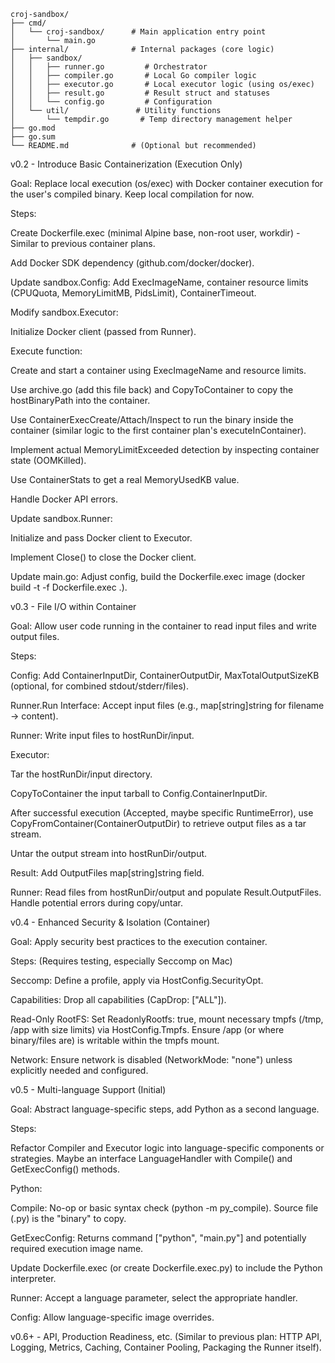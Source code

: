 ```
croj-sandbox/
├── cmd/
│   └── croj-sandbox/      # Main application entry point
│       └── main.go
├── internal/              # Internal packages (core logic)
│   ├── sandbox/
│   │   ├── runner.go         # Orchestrator
│   │   ├── compiler.go       # Local Go compiler logic
│   │   ├── executor.go       # Local executor logic (using os/exec)
│   │   ├── result.go         # Result struct and statuses
│   │   └── config.go         # Configuration
│   └── util/               # Utility functions
│       └── tempdir.go       # Temp directory management helper
├── go.mod
├── go.sum
└── README.md              # (Optional but recommended)
```
v0.2 - Introduce Basic Containerization (Execution Only)

Goal: Replace local execution (os/exec) with Docker container execution for the user's compiled binary. Keep local compilation for now.

Steps:

Create Dockerfile.exec (minimal Alpine base, non-root user, workdir) - Similar to previous container plans.

Add Docker SDK dependency (github.com/docker/docker).

Update sandbox.Config: Add ExecImageName, container resource limits (CPUQuota, MemoryLimitMB, PidsLimit), ContainerTimeout.

Modify sandbox.Executor:

Initialize Docker client (passed from Runner).

Execute function:

Create and start a container using ExecImageName and resource limits.

Use archive.go (add this file back) and CopyToContainer to copy the hostBinaryPath into the container.

Use ContainerExecCreate/Attach/Inspect to run the binary inside the container (similar logic to the first container plan's executeInContainer).

Implement actual MemoryLimitExceeded detection by inspecting container state (OOMKilled).

Use ContainerStats to get a real MemoryUsedKB value.

Handle Docker API errors.

Update sandbox.Runner:

Initialize and pass Docker client to Executor.

Implement Close() to close the Docker client.

Update main.go: Adjust config, build the Dockerfile.exec image (docker build -t <ExecImageName> -f Dockerfile.exec .).

v0.3 - File I/O within Container

Goal: Allow user code running in the container to read input files and write output files.

Steps:

Config: Add ContainerInputDir, ContainerOutputDir, MaxTotalOutputSizeKB (optional, for combined stdout/stderr/files).

Runner.Run Interface: Accept input files (e.g., map[string]string for filename -> content).

Runner: Write input files to hostRunDir/input.

Executor:

Tar the hostRunDir/input directory.

CopyToContainer the input tarball to Config.ContainerInputDir.

After successful execution (Accepted, maybe specific RuntimeError), use CopyFromContainer(ContainerOutputDir) to retrieve output files as a tar stream.

Untar the output stream into hostRunDir/output.

Result: Add OutputFiles map[string]string field.

Runner: Read files from hostRunDir/output and populate Result.OutputFiles. Handle potential errors during copy/untar.

v0.4 - Enhanced Security & Isolation (Container)

Goal: Apply security best practices to the execution container.

Steps: (Requires testing, especially Seccomp on Mac)

Seccomp: Define a profile, apply via HostConfig.SecurityOpt.

Capabilities: Drop all capabilities (CapDrop: ["ALL"]).

Read-Only RootFS: Set ReadonlyRootfs: true, mount necessary tmpfs (/tmp, /app with size limits) via HostConfig.Tmpfs. Ensure /app (or where binary/files are) is writable within the tmpfs mount.

Network: Ensure network is disabled (NetworkMode: "none") unless explicitly needed and configured.

v0.5 - Multi-language Support (Initial)

Goal: Abstract language-specific steps, add Python as a second language.

Steps:

Refactor Compiler and Executor logic into language-specific components or strategies. Maybe an interface LanguageHandler with Compile() and GetExecConfig() methods.

Python:

Compile: No-op or basic syntax check (python -m py_compile). Source file (.py) is the "binary" to copy.

GetExecConfig: Returns command ["python", "main.py"] and potentially required execution image name.

Update Dockerfile.exec (or create Dockerfile.exec.py) to include the Python interpreter.

Runner: Accept a language parameter, select the appropriate handler.

Config: Allow language-specific image overrides.

v0.6+ - API, Production Readiness, etc. (Similar to previous plan: HTTP API, Logging, Metrics, Caching, Container Pooling, Packaging the Runner itself).

